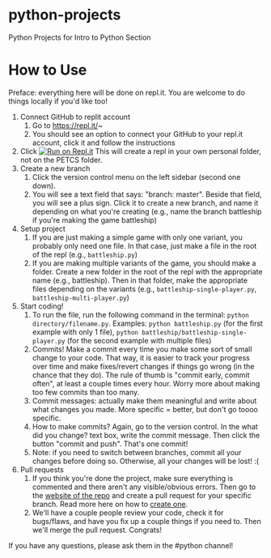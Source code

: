 # python-projects
Python Projects for Intro to Python Section

# How to Use
Preface: everything here will be done on repl.it. You are welcome to do things locally if you'd like too! 

1. Connect GitHub to replit account
	1. Go to https://repl.it/~
	2. You should see an option to connect your GitHub to your repl.it account, click it and follow the instructions
2. Click [![Run on Repl.it](https://repl.it/badge/github/petcsclub/python-projects)](https://repl.it/github/petcsclub/python-projects) This will create a repl in your own personal folder, not on the PETCS folder.
3. Create a new branch
	1. Click the version control menu on the left sidebar (second one down).
	2. You will see a text field that says: "branch: master". Beside that field, you will see a plus sign. Click it to create a new branch, and name it depending on what you're creating (e.g., name the branch battleship if you're making the game battleship)
4. Setup project
	1. If you are just making a simple game with only one variant, you probably only need one file. In that case, just make a file in the root of the repl (e.g., `battleship.py`)
	2. If you are making multiple variants of the game, you should make a folder. Create a new folder in the root of the repl with the appropriate name (e.g., battleship). Then in that folder, make the appropriate files depending on the variants (e.g., `battleship-single-player.py`, `battleship-multi-player.py`)
5. Start coding!
	1. To run the file, run the following command in the terminal: `python directory/filename.py`. Examples: `python battleship.py` (for the first example with only 1 file), `python battleship/battleship-single-player.py` (for the second example with multiple files)
	2. Commits! Make a commit every time you make some sort of small change to your code. That way, it is easier to track your progress over time and make fixes/revert changes if things go wrong (in the chance that they do). The rule of thumb is "commit early, commit often", at least a couple times every hour.  Worry more about making too few commits than too many.
	3. Commit messages: actually make them meaningful and write about what changes you made. More specific = better, but don't go toooo specific.
	4. How to make commits? Again, go to the version control. In the what did you change? text box, write the commit message. Then click the button "commit and push". That's one commit!
	5. Note: if you need to switch between branches, commit all your changes before doing so. Otherwise, all your changes will be lost! :( 
6. Pull requests
	1. If you think you're done the project, make sure everything is commented and there aren't any visible/obvious errors. Then go to the [website of the repo](https://github.com/petcsclub/python-projects) and create a pull request for your specific branch. Read more here on how to [create one](https://guides.github.com/activities/hello-world/#pr). 
	2. We'll have a couple people review your code, check it for bugs/flaws, and have you fix up a couple things if you need to. Then we'll merge the pull request. Congrats!

If you have any questions, please ask them in the #python channel! 
